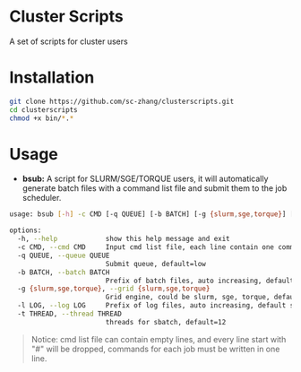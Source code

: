 # Cluster Scripts
A set of scripts for cluster users

# Installation
```bash
git clone https://github.com/sc-zhang/clusterscripts.git
cd clusterscripts
chmod +x bin/*.*
```

# Usage

- **bsub:** A script for SLURM/SGE/TORQUE users, it will automatically generate batch files with a command list file 
and submit them to the job scheduler.
```bash
usage: bsub [-h] -c CMD [-q QUEUE] [-b BATCH] [-g {slurm,sge,torque}] [-l LOG] [-t THREAD]

options:
  -h, --help            show this help message and exit
  -c CMD, --cmd CMD     Input cmd list file, each line contain one command for sbatch
  -q QUEUE, --queue QUEUE
                        Submit queue, default=low
  -b BATCH, --batch BATCH
                        Prefix of batch files, auto increasing, default=run
  -g {slurm,sge,torque}, --grid {slurm,sge,torque}
                        Grid engine, could be slurm, sge, torque, default=slurm
  -l LOG, --log LOG     Prefix of log files, auto increasing, default same with batch
  -t THREAD, --thread THREAD
                        threads for sbatch, default=12
```
> Notice: cmd list file can contain empty lines, and every line start with "#" will be dropped, 
> commands for each job must be written in one line.